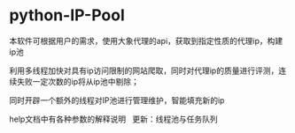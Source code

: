 # python-IP-Pool


本软件可根据用户的需求，使用大象代理的api，获取到指定性质的代理ip，构建ip池
 

利用多线程加快对具有ip访问限制的网站爬取，同时对代理ip的质量进行评测，连续失败一定次数的ip将从ip池中剔除；

同时开辟一个额外的线程对IP池进行管理维护，智能填充新的ip


help文档中有各种参数的解释说明
 
更新：线程池与任务队列
